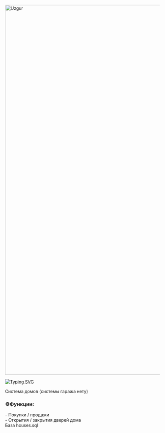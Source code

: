 <img align="center" src="https://myozzy.me/github/house.jpg" alt="Uzgur" min-height="200" width="1200" /><br>

[![Typing SVG](https://readme-typing-svg.herokuapp.com?size=40&color=E111F7&center=true&width=1200&height=150&lines=%D0%A1%D0%B8%D1%81%D1%82%D0%B5%D0%BC%D0%B0+%D0%B4%D0%BE%D0%BC%D0%BE%D0%B2+%D0%B4%D0%BB%D1%8F+RageMP;(%D1%81%D0%B8%D1%81%D1%82%D0%B5%D0%BC%D1%8B+%D0%B3%D0%B0%D1%80%D0%B0%D0%B6%D0%B0+%D0%BD%D0%B5%D1%82%D1%83))](https://git.io/typing-svg)

Система домов (системы гаража нету)

<h3 align="left">⚙️Функции:</h3>
- Покупки / продажи<br>
- Открытия / закрытия дверей дома
<br>
База houses.sql

